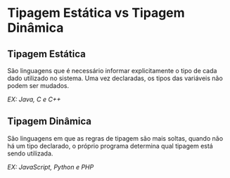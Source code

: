 # Tipagem Estática vs Tipagem Dinâmica

## Tipagem Estática
São linguagens que é necessário informar explicitamente o tipo de cada dado utilizado no sistema. Uma vez declaradas, os tipos das variáveis não podem ser mudados.

_EX: Java, C e C++_

## Tipagem Dinâmica
São linguagens em que as regras de tipagem são mais soltas, quando não há um tipo declarado, o próprio programa determina qual tipagem está sendo utilizada.

_EX: JavaScript, Python e PHP_
